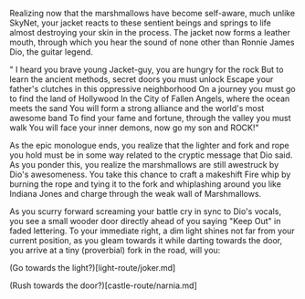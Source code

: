 Realizing now that the marshmallows have become self-aware, much unlike SkyNet, your jacket reacts to these sentient beings and springs to life almost destroying your skin in the process. The jacket now forms a leather mouth, through which you hear the sound of none other than Ronnie James Dio, the guitar legend.

" I heard you brave young Jacket-guy, you are hungry for the rock 
But to learn the ancient methods, secret doors you must unlock 
Escape your father's clutches in this oppressive neighborhood 
On a journey you must go to find the land of Hollywood 
In the City of Fallen Angels, where the ocean meets the sand 
You will form a strong alliance and the world's most awesome band 
To find your fame and fortune, through the valley you must walk 
You will face your inner demons, now go my son and ROCK!"

As the epic monologue ends, you realize that the lighter and fork and rope you hold must be in some way related to the cryptic message that Dio said. As you ponder this, you realize the marshmallows are still awestruck by Dio's awesomeness. You take this chance to craft a makeshift Fire whip by burning the rope and tying it to the fork and whiplashing around you like Indiana Jones and charge through the weak wall of Marshmallows.

As you scurry forward screaming your battle cry in sync to Dio's vocals, you see a small wooder door directly ahead of you saying "Keep Out" in faded lettering. To your immediate right, a dim light shines not far from your current position, as you gleam towards it while darting towards the door, you arrive at a tiny (proverbial) fork in the road, will you:

(Go towards the light?)[light-route/joker.md]

(Rush towards the door?)[castle-route/narnia.md]
